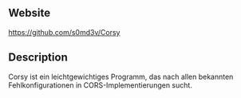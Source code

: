 ## Website

https://github.com/s0md3v/Corsy

## Description

Corsy ist ein leichtgewichtiges Programm, das nach allen bekannten Fehlkonfigurationen in CORS-Implementierungen sucht.